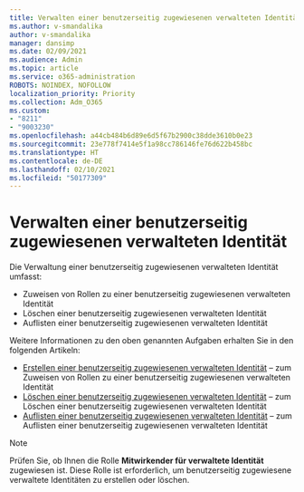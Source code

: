 ```yaml
---
title: Verwalten einer benutzerseitig zugewiesenen verwalteten Identität
ms.author: v-smandalika
author: v-smandalika
manager: dansimp
ms.date: 02/09/2021
ms.audience: Admin
ms.topic: article
ms.service: o365-administration
ROBOTS: NOINDEX, NOFOLLOW
localization_priority: Priority
ms.collection: Adm_O365
ms.custom:
- "8211"
- "9003230"
ms.openlocfilehash: a44cb484b6d89e6d5f67b2900c38dde3610b0e23
ms.sourcegitcommit: 23e778f7414e5f1a98cc786146fe76d622b458bc
ms.translationtype: HT
ms.contentlocale: de-DE
ms.lasthandoff: 02/10/2021
ms.locfileid: "50177309"
---
```

# <a name="manage-a-user-assigned-managed-identity"></a>Verwalten einer benutzerseitig zugewiesenen verwalteten Identität

Die Verwaltung einer benutzerseitig zugewiesenen verwalteten Identität umfasst:

- Zuweisen von Rollen zu einer benutzerseitig zugewiesenen verwalteten Identität
- Löschen einer benutzerseitig zugewiesenen verwalteten Identität
- Auflisten einer benutzerseitig zugewiesenen verwalteten Identität

Weitere Informationen zu den oben genannten Aufgaben erhalten Sie in den folgenden Artikeln:

- [Erstellen einer benutzerseitig zugewiesenen verwalteten Identität](https://docs.microsoft.com/azure/active-directory/managed-identities-azure-resources/how-to-manage-ua-identity-portal) – zum Zuweisen von Rollen zu einer benutzerseitig zugewiesenen verwalteten Identität
- [Löschen einer benutzerseitig zugewiesenen verwalteten Identität](https://docs.microsoft.com/azure/active-directory/managed-identities-azure-resources/how-to-manage-ua-identity-portal) – zum Löschen einer benutzerseitig zugewiesenen verwalteten Identität
- [Auflisten einer benutzerseitig zugewiesenen verwalteten Identität](https://docs.microsoft.com/azure/active-directory/managed-identities-azure-resources/how-to-manage-ua-identity-portal) – zum Auflisten einer benutzerseitig zugewiesenen verwalteten Identität

> [!NOTE]
> Prüfen Sie, ob Ihnen die Rolle **Mitwirkender für verwaltete Identität** zugewiesen ist. Diese Rolle ist erforderlich, um benutzerseitig zugewiesene verwaltete Identitäten zu erstellen oder löschen.
